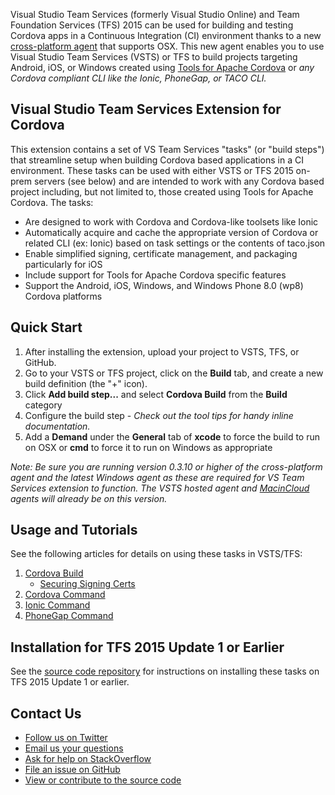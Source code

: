 Visual Studio Team Services (formerly Visual Studio Online) and Team Foundation Services (TFS) 2015 can be used for building and testing Cordova apps in a Continuous Integration (CI) environment thanks to a new [cross-platform agent](http://go.microsoft.com/fwlink/?LinkID=533789) that supports OSX. This new agent enables you to use Visual Studio Team Services (VSTS) or TFS to build projects targeting Android, iOS, or Windows created using [Tools for Apache Cordova](http://go.microsoft.com/fwlink/?LinkID=536496) or *any Cordova compliant CLI like the Ionic, PhoneGap, or TACO CLI.* 

## Visual Studio Team Services Extension for Cordova

This extension contains a set of VS Team Services "tasks" (or "build steps") that streamline setup when building Cordova based applications in a CI environment. These tasks can be used with either VSTS or TFS 2015 on-prem servers (see below) and are intended to work with any Cordova based project including, but not limited to, those created using Tools for Apache Cordova. The tasks:
- Are designed to work with Cordova and Cordova-like toolsets like Ionic
- Automatically acquire and cache the appropriate version of Cordova or related CLI (ex: Ionic) based on task settings or the contents of taco.json
- Enable simplified signing, certificate management, and packaging particularly for iOS
- Include support for Tools for Apache Cordova specific features
- Support the Android, iOS, Windows, and Windows Phone 8.0 (wp8) Cordova platforms
	
## Quick Start

1. After installing the extension, upload your project to VSTS, TFS, or GitHub.
2. Go to your VSTS or TFS project, click on the **Build** tab, and create a new build definition (the "+" icon).
3. Click **Add build step...** and select **Cordova Build** from the **Build** category
4. Configure the build step - *Check out the tool tips for handy inline documentation.*
5. Add a **Demand** under the **General** tab of **xcode** to force the build to run on OSX or **cmd** to force it to run on Windows as appropriate

*Note: Be sure you are running version 0.3.10 or higher of the cross-platform agent and the latest Windows agent as these are required for VS Team Services extension to function. The VSTS hosted agent and [MacinCloud](http://go.microsoft.com/fwlink/?LinkID=691834) agents will already be on this version.*

## Usage and Tutorials
See the following articles for details on using these tasks in VSTS/TFS:

1. [Cordova Build](http://go.microsoft.com/fwlink/?LinkID=691186)
	- [Securing Signing Certs](http://go.microsoft.com/fwlink/?LinkID=691933)
2. [Cordova Command](http://go.microsoft.com/fwlink/?LinkID=692058)
3. [Ionic Command](http://go.microsoft.com/fwlink/?LinkID=692057)
4. [PhoneGap Command](http://go.microsoft.com/fwlink/?LinkID=692057)

## Installation for TFS 2015 Update 1 or Earlier

See the [source code repository](http://go.microsoft.com/fwlink/?LinkID=691187) for instructions on installing these tasks on TFS 2015 Update 1 or earlier.

## Contact Us
* [Follow us on Twitter](http://go.microsoft.com/fwlink/?LinkID=699449)
* [Email us your questions](mailto:vscordovatools@microsoft.com)
* [Ask for help on StackOverflow](http://go.microsoft.com/fwlink/?LinkID=699448)
* [File an issue on GitHub](http://go.microsoft.com/fwlink/?LinkID=699450)
* [View or contribute to the source code](http://go.microsoft.com/fwlink/?LinkID=691187)
